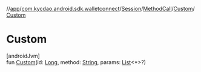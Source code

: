 //[app](../../../../../index.md)/[com.kycdao.android.sdk.walletconnect](../../../index.md)/[Session](../../index.md)/[MethodCall](../index.md)/[Custom](index.md)/[Custom](-custom.md)

# Custom

[androidJvm]\
fun [Custom](-custom.md)(id: [Long](https://kotlinlang.org/api/latest/jvm/stdlib/kotlin/-long/index.html), method: [String](https://kotlinlang.org/api/latest/jvm/stdlib/kotlin/-string/index.html), params: [List](https://kotlinlang.org/api/latest/jvm/stdlib/kotlin.collections/-list/index.html)&lt;*&gt;?)
